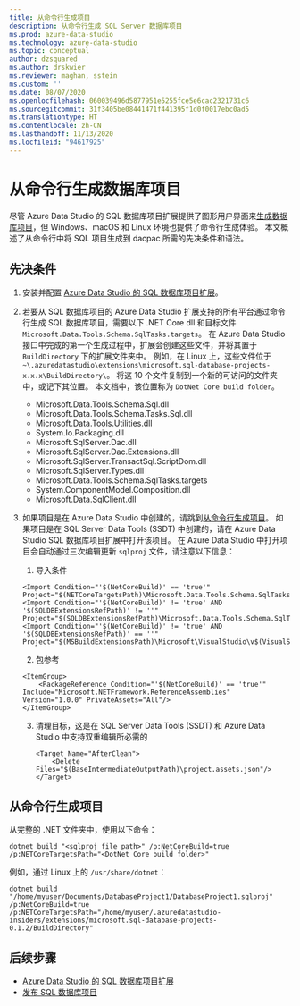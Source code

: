 ```yaml
---
title: 从命令行生成项目
description: 从命令行生成 SQL Server 数据库项目
ms.prod: azure-data-studio
ms.technology: azure-data-studio
ms.topic: conceptual
author: dzsquared
ms.author: drskwier
ms.reviewer: maghan, sstein
ms.custom: ''
ms.date: 08/07/2020
ms.openlocfilehash: 060039496d5877951e5255fce5e6cac2321731c6
ms.sourcegitcommit: 31f3405be08441471f441395f1d0f0017ebc0ad5
ms.translationtype: HT
ms.contentlocale: zh-CN
ms.lasthandoff: 11/13/2020
ms.locfileid: "94617925"
---
```

# <a name="build-a-database-project-from-command-line"></a>从命令行生成数据库项目

尽管 Azure Data Studio 的 SQL 数据库项目扩展提供了图形用户界面来[生成数据库项目](sql-database-project-extension-build.md)，但 Windows、macOS 和 Linux 环境也提供了命令行生成体验。 本文概述了从命令行中将 SQL 项目生成到 dacpac 所需的先决条件和语法。

## <a name="prerequisites"></a>先决条件

1. 安装并配置 [Azure Data Studio 的 SQL 数据库项目扩展](sql-database-project-extension.md)。

2. 若要从 SQL 数据库项目的 Azure Data Studio 扩展支持的所有平台通过命令行生成 SQL 数据库项目，需要以下 .NET Core dll 和目标文件 `Microsoft.Data.Tools.Schema.SqlTasks.targets`。 在 Azure Data Studio 接口中完成的第一个生成过程中，扩展会创建这些文件，并将其置于 `BuildDirectory` 下的扩展文件夹中。  例如，在 Linux 上，这些文件位于 `~\.azuredatastudio\extensions\microsoft.sql-database-projects-x.x.x\BuildDirectory\`。  将这 10 个文件复制到一个新的可访问的文件夹中，或记下其位置。  本文档中，该位置称为 `DotNet Core build folder`。

    - Microsoft.Data.Tools.Schema.Sql.dll
    - Microsoft.Data.Tools.Schema.Tasks.Sql.dll
    - Microsoft.Data.Tools.Utilities.dll
    - System.Io.Packaging.dll
    - Microsoft.SqlServer.Dac.dll
    - Microsoft.SqlServer.Dac.Extensions.dll
    - Microsoft.SqlServer.TransactSql.ScriptDom.dll
    - Microsoft.SqlServer.Types.dll
    - Microsoft.Data.Tools.Schema.SqlTasks.targets
    - System.ComponentModel.Composition.dll
    - Microsoft.Data.SqlClient.dll

3. 如果项目是在 Azure Data Studio 中创建的，请跳到[从命令行生成项目](#build-the-project-from-the-command-line)。 如果项目是在 SQL Server Data Tools (SSDT) 中创建的，请在 Azure Data Studio SQL 数据库项目扩展中打开该项目。  在 Azure Data Studio 中打开项目会自动通过三次编辑更新 `sqlproj` 文件，请注意以下信息：

    1. 导入条件

    ```console
    <Import Condition="'$(NetCoreBuild)' == 'true'" Project="$(NETCoreTargetsPath)\Microsoft.Data.Tools.Schema.SqlTasks.targets"/> 
    <Import Condition="'$(NetCoreBuild)' != 'true' AND '$(SQLDBExtensionsRefPath)' != ''" Project="$(SQLDBExtensionsRefPath)\Microsoft.Data.Tools.Schema.SqlTasks.targets"/>
    <Import Condition="'$(NetCoreBuild)' != 'true' AND '$(SQLDBExtensionsRefPath)' == ''" Project="$(MSBuildExtensionsPath)\Microsoft\VisualStudio\v$(VisualStudioVersion)\SSDT\Microsoft.Data.Tools.Schema.SqlTasks.targets"/>
    ```

    2. 包参考

    ```console
    <ItemGroup>
        <PackageReference Condition="'$(NetCoreBuild)' == 'true'" Include="Microsoft.NETFramework.ReferenceAssemblies" Version="1.0.0" PrivateAssets="All"/>
    </ItemGroup>
    ```

    3. 清理目标，这是在 SQL Server Data Tools (SSDT) 和 Azure Data Studio 中支持双重编辑所必需的

        ```console
        <Target Name="AfterClean">
            <Delete Files="$(BaseIntermediateOutputPath)\project.assets.json"/>
        </Target>
        ```

## <a name="build-the-project-from-the-command-line"></a>从命令行生成项目

从完整的 .NET 文件夹中，使用以下命令：

```console
dotnet build "<sqlproj file path>" /p:NetCoreBuild=true /p:NETCoreTargetsPath="<DotNet Core build folder>"
```

例如，通过 Linux 上的 `/usr/share/dotnet`：

```console
dotnet build "/home/myuser/Documents/DatabaseProject1/DatabaseProject1.sqlproj" /p:NetCoreBuild=true /p:NETCoreTargetsPath="/home/myuser/.azuredatastudio-insiders/extensions/microsoft.sql-database-projects-0.1.2/BuildDirectory"  
```

## <a name="next-steps"></a>后续步骤

- [Azure Data Studio 的 SQL 数据库项目扩展](sql-database-project-extension.md)
- [发布 SQL 数据库项目](sql-database-project-extension-build.md#publish-a-database-project)
